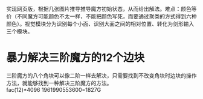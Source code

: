 实现网页版，根据几张图片推导推导魔方初始状态，从而给出解法。难点：颜色等价（不同魔方可能颜色不太一样，不能把颜色写死，而要通过聚类的方式得到六种颜色）。视觉模块分为识别每个小面、识别大面之间的相对位置、转化为剑形输入三个模块。

# 暴力解决三阶魔方的12个边块
三阶魔方的八个角块可以像二阶一样去解决，只需要找到不改变角块时边块的操作方法，就能够找到一种解决三阶魔方的方法。  
fac(12)*4096
1961990553600=1827G